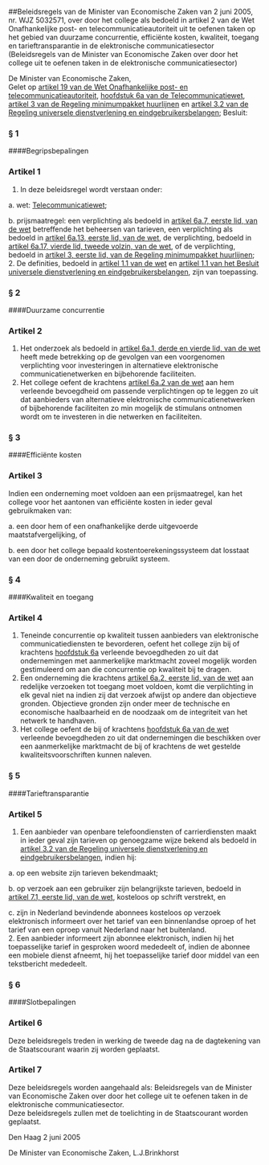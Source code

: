 <meta http-equiv='Content-Type' content='text/html; charset=utf-8' />

##Beleidsregels van de Minister van Economische Zaken van 2 juni 2005, nr. WJZ 5032571, over door het college als bedoeld in artikel 2 van de Wet Onafhankelijke post- en telecommunicatieautoriteit uit te oefenen taken op het gebied van duurzame concurrentie, efficiënte kosten, kwaliteit, toegang en tarieftransparantie in de elektronische communicatiesector (Beleidsregels van de Minister van Economische Zaken over door het college uit te oefenen taken in de elektronische communicatiesector)

De Minister van Economische Zaken,  
Gelet op [artikel 19 van de Wet Onafhankelijke post- en telecommunicatieautoriteit](../../../../../../../../../../../../../../../wet/wet/onafhankelijke/post-/en/telecommunicatieautoriteit/BWBR0008807/README.md), [hoofdstuk 6a van de Telecommunicatiewet](../../../../../../../../../../../../../../../wet/telecommunicatiewet/BWBR0009950/README.md), [artikel 3 van de Regeling minimumpakket huurlijnen](../../../../../../../../../../../../../../../ministeriele-regeling/regeling/minimumpakket/huurlijnen/BWBR0016708/README.md) en [artikel 3.2 van de Regeling universele dienstverlening en eindgebruikersbelangen](../../../../../../../../../../../../../../../ministeriele-regeling/regeling/universele/dienstverlening/en/eindgebruikersbelangen/BWBR0016709/README.md);
Besluit:     
### §  1  

####Begripsbepalingen

### Artikel  1  

1.  In deze beleidsregel wordt verstaan onder: 

a. wet: [Telecommunicatiewet](../../../../../../../../../../../../../../../wet/telecommunicatiewet/BWBR0009950/README.md);  

b. prijsmaatregel: een verplichting als bedoeld in [artikel 6a.7, eerste lid, van de wet](../../../../../../../../../../../../../../../wet/telecommunicatiewet/BWBR0009950/README.md) betreffende het beheersen van tarieven, een verplichting als bedoeld in [artikel 6a.13, eerste lid, van de wet](../../../../../../../../../../../../../../../wet/telecommunicatiewet/BWBR0009950/README.md), de verplichting, bedoeld in [artikel 6a.17, vierde lid, tweede volzin, van de wet](../../../../../../../../../../../../../../../wet/telecommunicatiewet/BWBR0009950/README.md), of de verplichting, bedoeld in [artikel 3, eerste lid, van de Regeling minimumpakket huurlijnen](../../../../../../../../../../../../../../../ministeriele-regeling/regeling/minimumpakket/huurlijnen/BWBR0016708/README.md);     
2.  De definities, bedoeld in [artikel 1.1 van de wet](../../../../../../../../../../../../../../../wet/telecommunicatiewet/BWBR0009950/README.md) en [artikel 1.1 van het Besluit universele dienstverlening en eindgebruikersbelangen](../../../../../../../../../../../../../../../AMvB/besluit/universele/dienstverlening/en/eindgebruikersbelangen/BWBR0016698/README.md), zijn van toepassing.   

### §  2  

####Duurzame concurrentie

### Artikel  2  

1.  Het onderzoek als bedoeld in [artikel 6a.1, derde en vierde lid, van de wet](../../../../../../../../../../../../../../../wet/telecommunicatiewet/BWBR0009950/README.md) heeft mede betrekking op de gevolgen van een voorgenomen verplichting voor investeringen in alternatieve elektronische communicatienetwerken en bijbehorende faciliteiten.   
2.  Het college oefent de krachtens [artikel 6a.2 van de wet](../../../../../../../../../../../../../../../wet/telecommunicatiewet/BWBR0009950/README.md) aan hem verleende bevoegdheid om passende verplichtingen op te leggen zo uit dat aanbieders van alternatieve elektronische communicatienetwerken of bijbehorende faciliteiten zo min mogelijk de stimulans ontnomen wordt om te investeren in die netwerken en faciliteiten.   

### §  3  

####Efficiënte kosten

### Artikel  3  

Indien een onderneming moet voldoen aan een prijsmaatregel, kan het college voor het aantonen van efficiënte kosten in ieder geval gebruikmaken van: 

a. een door hem of een onafhankelijke derde uitgevoerde maatstafvergelijking, of  

b. een door het college bepaald kostentoerekeningssysteem dat losstaat van een door de onderneming gebruikt systeem.    

### §  4  

####Kwaliteit en toegang

### Artikel  4  

1.  Teneinde concurrentie op kwaliteit tussen aanbieders van elektronische communicatiediensten te bevorderen, oefent het college zijn bij of krachtens [hoofdstuk 6a](../../../../../../../../../../../../../../../wet/telecommunicatiewet/BWBR0009950/README.md) verleende bevoegdheden zo uit dat ondernemingen met aanmerkelijke marktmacht zoveel mogelijk worden gestimuleerd om aan die concurrentie op kwaliteit bij te dragen.   
2.  Een onderneming die krachtens [artikel 6a.2, eerste lid, van de wet](../../../../../../../../../../../../../../../wet/telecommunicatiewet/BWBR0009950/README.md) aan redelijke verzoeken tot toegang moet voldoen, komt die verplichting in elk geval niet na indien zij dat verzoek afwijst op andere dan objectieve gronden. Objectieve gronden zijn onder meer de technische en economische haalbaarheid en de noodzaak om de integriteit van het netwerk te handhaven.   
3.  Het college oefent de bij of krachtens [hoofdstuk 6a van de wet](../../../../../../../../../../../../../../../wet/telecommunicatiewet/BWBR0009950/README.md) verleende bevoegdheden zo uit dat ondernemingen die beschikken over een aanmerkelijke marktmacht de bij of krachtens de wet gestelde kwaliteitsvoorschriften kunnen naleven.   

### §  5  

####Tarieftransparantie

### Artikel  5  

1.  Een aanbieder van openbare telefoondiensten of carrierdiensten maakt in ieder geval zijn tarieven op genoegzame wijze bekend als bedoeld in [artikel 3.2 van de Regeling universele dienstverlening en eindgebruikersbelangen](../../../../../../../../../../../../../../../ministeriele-regeling/regeling/universele/dienstverlening/en/eindgebruikersbelangen/BWBR0016709/README.md), indien hij: 

a. op een website zijn tarieven bekendmaakt;  

b. op verzoek aan een gebruiker zijn belangrijkste tarieven, bedoeld in [artikel 7.1, eerste lid, van de wet](../../../../../../../../../../../../../../../wet/telecommunicatiewet/BWBR0009950/README.md), kosteloos op schrift verstrekt, en  

c. zijn in Nederland bevindende abonnees kosteloos op verzoek elektronisch informeert over het tarief van een binnenlandse oproep of het tarief van een oproep vanuit Nederland naar het buitenland.     
2.  Een aanbieder informeert zijn abonnee elektronisch, indien hij het toepasselijke tarief in gesproken woord mededeelt of, indien de abonnee een mobiele dienst afneemt, hij het toepasselijke tarief door middel van een tekstbericht mededeelt.   

### §  6  

####Slotbepalingen

### Artikel  6  

Deze beleidsregels treden in werking de tweede dag na de dagtekening van de Staatscourant waarin zij worden geplaatst.  

### Artikel  7  

Deze beleidsregels worden aangehaald als: Beleidsregels van de Minister van Economische Zaken over door het college uit te oefenen taken in de elektronische communicatiesector.  
Deze beleidsregels zullen met de toelichting in de Staatscourant worden geplaatst.   

Den Haag 
2 juni 2005    

De 
Minister van Economische Zaken, 
L.J.Brinkhorst    

